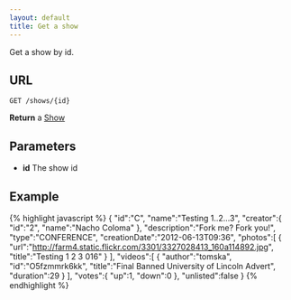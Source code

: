 ```yaml
---
layout: default
title: Get a show
---
```


Get a show by id.

## URL

```
GET /shows/{id}
```

**Return** a [Show](/datatypes#show)

## Parameters

* **id** The show id

## Example

{% highlight javascript %}
{
   "id":"C",
   "name":"Testing 1..2...3",
   "creator":{
      "id":"2",
      "name":"Nacho Coloma"
   },
   "description":"Fork me? Fork you!",
   "type":"CONFERENCE",
   "creationDate":"2012-06-13T09:36",
   "photos":[
      {
         "url":"http://farm4.static.flickr.com/3301/3327028413_160a114892.jpg",
         "title":"Testing 1 2 3 016"
      }
   ],
   "videos":[
      {
         "author":"tomska",
         "id":"O5fzmmrk6kk",
         "title":"Final Banned University of Lincoln Advert",
         "duration":29
      }
   ],
   "votes":{
      "up":1,
      "down":0
   },
   "unlisted":false
}
{% endhighlight %}
